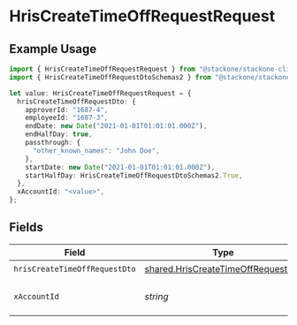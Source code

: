# HrisCreateTimeOffRequestRequest

## Example Usage

```typescript
import { HrisCreateTimeOffRequestRequest } from "@stackone/stackone-client-ts/sdk/models/operations";
import { HrisCreateTimeOffRequestDtoSchemas2 } from "@stackone/stackone-client-ts/sdk/models/shared";

let value: HrisCreateTimeOffRequestRequest = {
  hrisCreateTimeOffRequestDto: {
    approverId: "1687-4",
    employeeId: "1687-3",
    endDate: new Date("2021-01-01T01:01:01.000Z"),
    endHalfDay: true,
    passthrough: {
      "other_known_names": "John Doe",
    },
    startDate: new Date("2021-01-01T01:01:01.000Z"),
    startHalfDay: HrisCreateTimeOffRequestDtoSchemas2.True,
  },
  xAccountId: "<value>",
};
```

## Fields

| Field                                                                                           | Type                                                                                            | Required                                                                                        | Description                                                                                     |
| ----------------------------------------------------------------------------------------------- | ----------------------------------------------------------------------------------------------- | ----------------------------------------------------------------------------------------------- | ----------------------------------------------------------------------------------------------- |
| `hrisCreateTimeOffRequestDto`                                                                   | [shared.HrisCreateTimeOffRequestDto](../../../sdk/models/shared/hriscreatetimeoffrequestdto.md) | :heavy_check_mark:                                                                              | N/A                                                                                             |
| `xAccountId`                                                                                    | *string*                                                                                        | :heavy_check_mark:                                                                              | The account identifier                                                                          |